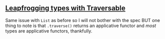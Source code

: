 ## [Leapfrogging types with Traversable](https://egghead.io/lessons/javascript-leapfrogging-types-with-traversable)

Same issue with `List` as before so I will not bother with the spec BUT one thing to note is that `.traverse()` returns an applicative functor and _most_ types are applicative functors, thankfully.
